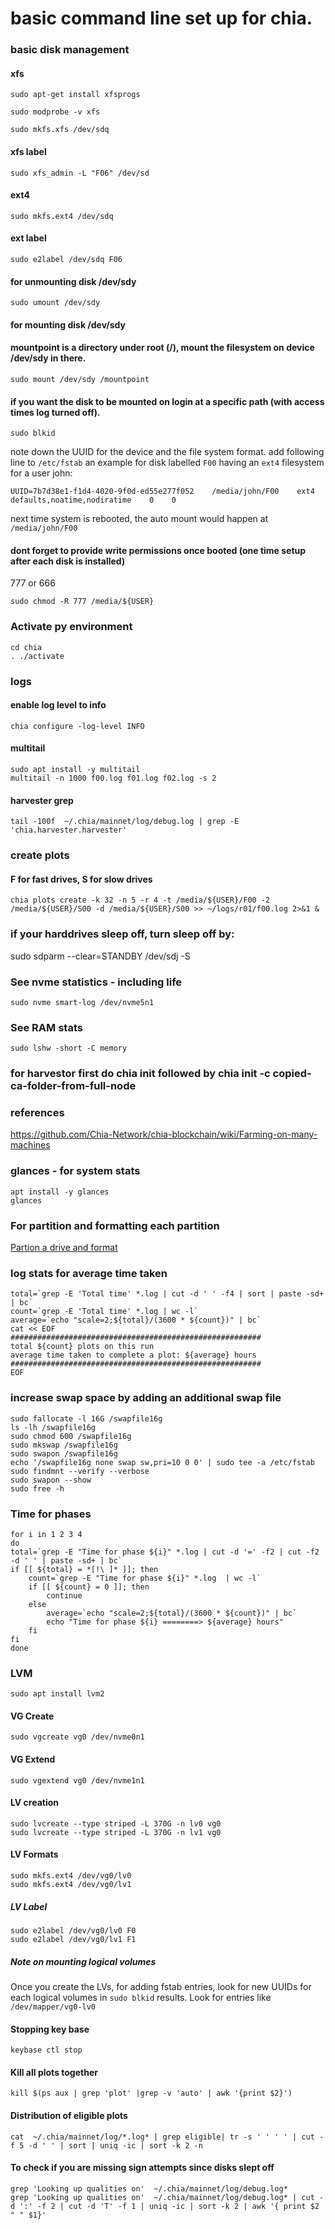 # basic command line set up for chia.

### basic disk management
#### xfs
```
sudo apt-get install xfsprogs
```
```
sudo modprobe -v xfs
```
```
sudo mkfs.xfs /dev/sdq
```

#### xfs label
```
sudo xfs_admin -L "F06" /dev/sd
```

#### ext4
```
sudo mkfs.ext4 /dev/sdq
```

#### ext label
```
sudo e2label /dev/sdq F06
```

#### for unmounting disk /dev/sdy
```
sudo umount /dev/sdy
```
#### for mounting disk /dev/sdy
#### mountpoint is a directory under root (/), mount the filesystem on device /dev/sdy in there.
```
sudo mount /dev/sdy /mountpoint
```

#### if you want the disk to be mounted on login at a specific path (with access times log turned off).
```
sudo blkid
```
note down the UUID for the device and the file system format.
add following line to `/etc/fstab`
an example for disk labelled `F00` having an `ext4` filesystem for a user john:
```
UUID=7b7d38e1-f1d4-4020-9f0d-ed55e277f052    /media/john/F00    ext4    defaults,noatime,nodiratime    0    0
```

next time system is rebooted, the auto mount would happen at `/media/john/F00`

#### dont forget to provide write permissions once booted (one time setup after each disk is installed)
777 or 666
```
sudo chmod -R 777 /media/${USER}
```

### Activate py environment
```
cd chia
. ./activate
```

### logs
#### enable log level to info
```
chia configure -log-level INFO
```

#### multitail
```
sudo apt install -y multitail
multitail -n 1000 f00.log f01.log f02.log -s 2
```

#### harvester grep
```
tail -100f  ~/.chia/mainnet/log/debug.log | grep -E 'chia.harvester.harvester'
```

### create plots
#### F for fast drives, S for slow drives
```
chia plots create -k 32 -n 5 -r 4 -t /media/${USER}/F00 -2 /media/${USER}/S00 -d /media/${USER}/S00 >> ~/logs/r01/f00.log 2>&1 &
```

### if your harddrives sleep off, turn sleep off by:
sudo sdparm --clear=STANDBY /dev/sdj -S

### See nvme statistics - including life
```
sudo nvme smart-log /dev/nvme5n1
```

### See RAM stats
```
sudo lshw -short -C memory
```

### for harvestor first do chia init followed by chia init -c copied-ca-folder-from-full-node


### references
https://github.com/Chia-Network/chia-blockchain/wiki/Farming-on-many-machines

### glances - for system stats
```
apt install -y glances
glances
```

### For partition and formatting each partition
[Partion a drive and format](https://techguides.yt/guides/how-to-partition-format-and-auto-mount-disk-on-ubuntu-20-04/)

### log stats for average time taken
```
total=`grep -E 'Total time' *.log | cut -d ' ' -f4 | sort | paste -sd+ | bc`
count=`grep -E 'Total time' *.log | wc -l`
average=`echo "scale=2;${total}/(3600 * ${count})" | bc`
cat << EOF
########################################################
total ${count} plots on this run
average time taken to complete a plot: ${average} hours
########################################################
EOF
```

### increase swap space by adding an additional swap file
```
sudo fallocate -l 16G /swapfile16g
ls -lh /swapfile16g
sudo chmod 600 /swapfile16g
sudo mkswap /swapfile16g
sudo swapon /swapfile16g
echo '/swapfile16g none swap sw,pri=10 0 0' | sudo tee -a /etc/fstab
sudo findmnt --verify --verbose
sudo swapon --show
sudo free -h
```

### Time for phases
```
for i in 1 2 3 4
do
total=`grep -E "Time for phase ${i}" *.log | cut -d '=' -f2 | cut -f2 -d ' ' | paste -sd+ | bc`
if [[ ${total} = *[!\ ]* ]]; then
    count=`grep -E "Time for phase ${i}" *.log  | wc -l`
    if [[ ${count} = 0 ]]; then 
        continue 
    else
        average=`echo "scale=2;${total}/(3600 * ${count})" | bc`
        echo "Time for phase ${i} ========> ${average} hours"
    fi
fi
done
```


### LVM
```
sudo apt install lvm2
```
#### VG Create 
```
sudo vgcreate vg0 /dev/nvme0n1
```
#### VG Extend 
```
sudo vgextend vg0 /dev/nvme1n1
```
#### LV creation
```
sudo lvcreate --type striped -L 370G -n lv0 vg0
sudo lvcreate --type striped -L 370G -n lv1 vg0
```
#### LV Formats
```
sudo mkfs.ext4 /dev/vg0/lv0
sudo mkfs.ext4 /dev/vg0/lv1
```
##### LV Label
```
sudo e2label /dev/vg0/lv0 F0
sudo e2label /dev/vg0/lv1 F1
```
##### Note on mounting logical volumes
Once you create the LVs, for adding fstab entries, look for new UUIDs for each logical volumes in `sudo blkid` results.
Look for entries like `/dev/mapper/vg0-lv0`

#### Stopping key base
```
keybase ctl stop
```

#### Kill all plots together
```
kill $(ps aux | grep 'plot' |grep -v 'auto' | awk '{print $2}')
```

#### Distribution of eligible plots
```
cat  ~/.chia/mainnet/log/*.log* | grep eligible| tr -s ' ' ' ' | cut -f 5 -d ' ' | sort | uniq -ic | sort -k 2 -n
```
#### To check if you are missing sign attempts since disks slept off
```
grep 'Looking up qualities on'  ~/.chia/mainnet/log/debug.log*
grep 'Looking up qualities on'  ~/.chia/mainnet/log/debug.log* | cut -d ':' -f 2 | cut -d 'T' -f 1 | uniq -ic | sort -k 2 | awk '{ print $2 " " $1}'
```
